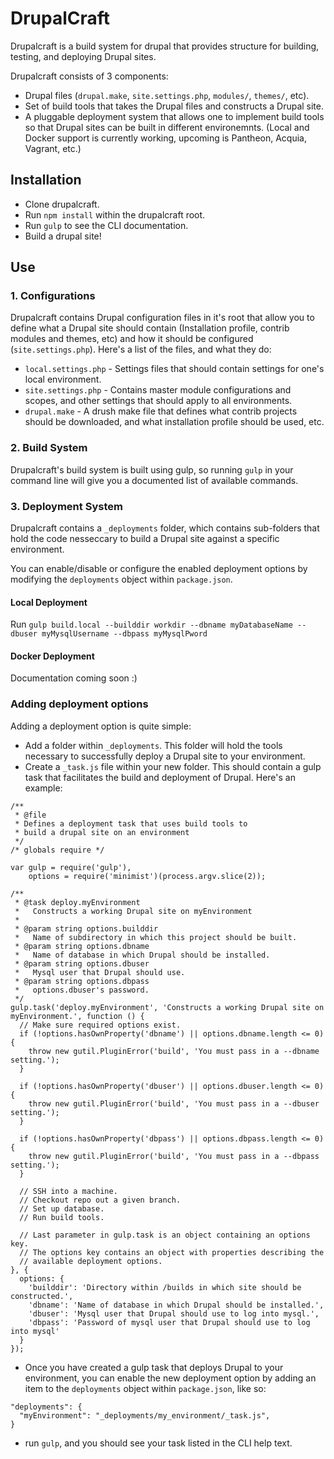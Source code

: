 # DrupalCraft
Drupalcraft is a build system for drupal that provides structure for building, testing, and deploying Drupal sites.

Drupalcraft consists of 3 components:

* Drupal files (`drupal.make`, `site.settings.php`, `modules/`, `themes/`, etc).
* Set of build tools that takes the Drupal files and constructs a Drupal site.
* A pluggable deployment system that allows one to implement build tools so that Drupal sites can be built in different environemnts. (Local and Docker support is currently working, upcoming is Pantheon, Acquia, Vagrant, etc.)

## Installation
* Clone drupalcraft.
* Run `npm install` within the drupalcraft root.
* Run `gulp` to see the CLI documentation.
* Build a drupal site!

## Use
### 1. Configurations
Drupalcraft contains Drupal configuration files in it's root that allow you to define what a Drupal site should contain (Installation profile, contrib modules and themes, etc) and how it should be configured (`site.settings.php`). Here's a list of the files, and what they do:

* `local.settings.php` - Settings files that should contain settings for one's local environment.
* `site.settings.php` - Contains master module configurations and scopes, and other settings that should apply to all environments.
* `drupal.make` - A drush make file that defines what contrib projects should be downloaded, and what installation profile should be used, etc.

### 2. Build System
Drupalcraft's build system is built using gulp, so running `gulp` in your command line will give you a documented list of available commands.

### 3. Deployment System
Drupalcraft contains a `_deployments` folder, which contains sub-folders that hold the code nesseccary to build a Drupal site against a specific environment.

You can enable/disable or configure the enabled deployment options by modifying the `deployments` object within `package.json`.

#### Local Deployment
Run `gulp build.local --builddir workdir --dbname myDatabaseName --dbuser myMysqlUsername --dbpass myMysqlPword`

#### Docker Deployment
Documentation coming soon :)

### Adding deployment options
Adding a deployment option is quite simple:

* Add a folder within `_deployments`. This folder will hold the tools necessary to successfully deploy a Drupal site to your environment.
* Create a `_task.js` file within your new folder. This should contain a gulp task that facilitates the build and deployment of Drupal. Here's an example:

```
/**                                                                                                                        
 * @file                                                                                                                   
 * Defines a deployment task that uses build tools to                                                                
 * build a drupal site on an environment                                                                             
 */                                                                                                                        
/* globals require */                                                                                                      
                                                                                                                           
var gulp = require('gulp'),                                                                                                                                                                                                
    options = require('minimist')(process.argv.slice(2));                                                                  
                                                                                                                           
/**                                                                                                                        
 * @task deploy.myEnvironment                                                                                                       
 *   Constructs a working Drupal site on myEnvironment                                                              
 *                                                                                                                         
 * @param string options.builddir                                                                                          
 *   Name of subdirectory in which this project should be built.                                                           
 * @param string options.dbname                                                                                            
 *   Name of database in which Drupal should be installed.                                                                 
 * @param string options.dbuser                                                                                            
 *   Mysql user that Drupal should use.                                                                                    
 * @param string options.dbpass                                                                                            
 *   options.dbuser's password.                                                                                            
 */                                                                                                                        
gulp.task('deploy.myEnvironment', 'Constructs a working Drupal site on myEnvironment.', function () {                 
  // Make sure required options exist.                                                                                                                     
  if (!options.hasOwnProperty('dbname') || options.dbname.length <= 0) {                                                   
    throw new gutil.PluginError('build', 'You must pass in a --dbname setting.');                                          
  }                                                                                                                        
                                                                                                                           
  if (!options.hasOwnProperty('dbuser') || options.dbuser.length <= 0) {                                                   
    throw new gutil.PluginError('build', 'You must pass in a --dbuser setting.');                                          
  }                                                                                                                        
                                                                                                                           
  if (!options.hasOwnProperty('dbpass') || options.dbpass.length <= 0) {                                                   
    throw new gutil.PluginError('build', 'You must pass in a --dbpass setting.');                                          
  }                                                                                                                        
                                                                                                                                                                               
  // SSH into a machine.
  // Checkout repo out a given branch.
  // Set up database.
  // Run build tools.                                                                                                                    

  // Last parameter in gulp.task is an object containing an options key.
  // The options key contains an object with properties describing the 
  // available deployment options.
}, {                                                                                                                       
  options: {                                                                                                               
    'builddir': 'Directory within /builds in which site should be constructed.',                                           
    'dbname': 'Name of database in which Drupal should be installed.',                                                     
    'dbuser': 'Mysql user that Drupal should use to log into mysql.',                                                      
    'dbpass': 'Password of mysql user that Drupal should use to log into mysql'                                                                   
  }                                                                                                                        
}); 
```

* Once you have created a gulp task that deploys Drupal to your environment, you can enable the new deployment option by adding an item to the `deployments` object within `package.json`, like so:

```
"deployments": {                                                                                                         
  "myEnvironment": "_deployments/my_environment/_task.js",                                                                                                                                                                            
} 
```

* run `gulp`, and you should see your task listed in the CLI help text.

